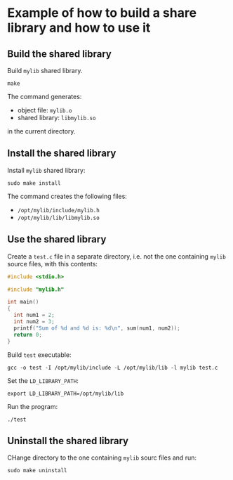 # Example of how to build a share library and how to use it

## Build the shared library

Build `mylib` shared library.

```
make
```

The command generates:

- object file: `mylib.o`
- shared library: `libmylib.so`

in the current directory.

## Install the shared library

Install `mylib` shared library:

```
sudo make install
```

The command creates the following files:

- `/opt/mylib/include/mylib.h`
- `/opt/mylib/lib/libmylib.so`

## Use the shared library

Create a `test.c` file in a separate directory, i.e. not the one containing
`mylib` source files, with this contents:

```c
#include <stdio.h>

#include "mylib.h"

int main()
{
  int num1 = 2;
  int num2 = 3;
  printf("Sum of %d and %d is: %d\n", sum(num1, num2));
  return 0;
}
```

Build `test` executable:

```
gcc -o test -I /opt/mylib/include -L /opt/mylib/lib -l mylib test.c
```

Set the `LD_LIBRARY_PATH`:

```
export LD_LIBRARY_PATH=/opt/mylib/lib
```

Run the program:

```
./test
```

## Uninstall the shared library

CHange directory to the one containing `mylib` sourc files and run:

```
sudo make uninstall
```

